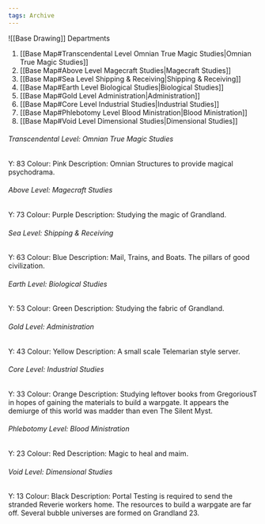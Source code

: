 ```yaml
---
tags: Archive
---
```

![[Base Drawing]]
Departments
1. [[Base Map#Transcendental Level Omnian True Magic Studies|Omnian True Magic Studies]]
2. [[Base Map#Above Level Magecraft Studies|Magecraft Studies]]
3. [[Base Map#Sea Level Shipping & Receiving|Shipping & Receiving]]
4. [[Base Map#Earth Level Biological Studies|Biological Studies]]
5. [[Base Map#Gold Level Administration|Administration]]
6. [[Base Map#Core Level Industrial Studies|Industrial Studies]]
7. [[Base Map#Phlebotomy Level Blood Ministration|Blood Ministration]]
8. [[Base Map#Void Level Dimensional Studies|Dimensional Studies]]

###### Transcendental Level: Omnian True Magic Studies
Y: 83
Colour: Pink
Description: Omnian Structures to provide magical psychodrama.
###### Above Level: Magecraft Studies
Y: 73
Colour: Purple
Description: Studying the magic of Grandland.
###### Sea Level: Shipping & Receiving
Y: 63
Colour: Blue
Description: Mail, Trains, and Boats. The pillars of good civilization.
###### Earth Level: Biological Studies
Y: 53
Colour: Green
Description: Studying the fabric of Grandland.
###### Gold Level: Administration
Y: 43
Colour: Yellow
Description: A small scale Telemarian style server.
###### Core Level: Industrial Studies
Y: 33
Colour: Orange
Description: Studying leftover books from GregoriousT in hopes of gaining the materials to build a warpgate. It appears the demiurge of this world was madder than even The Silent Myst.
###### Phlebotomy Level: Blood Ministration
Y: 23
Colour: Red
Description: Magic to heal and maim.
###### Void Level: Dimensional Studies
Y: 13
Colour: Black
Description: Portal Testing is required to send the stranded Reverie workers home. The resources to build a warpgate are far off. Several bubble universes are formed on Grandland 23.